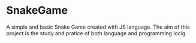 # SnakeGame
A simple and basic Snake Game created with JS language. The aim of this project is the study and pratice of both language and programming locig.
